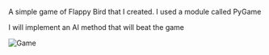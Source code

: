 A simple game of Flappy Bird that I created. I used a module called PyGame

I will implement an AI method that will beat the game


![Game](https://github.com/Kamakura-shi/Personal_Project_3-Platform_Game/assets/116925402/9f482116-c790-4ba0-90e5-60d0db74ddf0)

